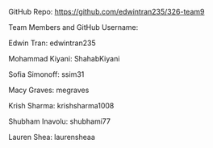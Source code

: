 GitHub Repo: https://github.com/edwintran235/326-team9


Team Members and GitHub Username:

Edwin Tran: edwintran235

Mohammad Kiyani: ShahabKiyani

Sofia Simonoff: ssim31

Macy Graves: megraves

Krish Sharma: krishsharma1008

Shubham Inavolu: shubhami77

Lauren Shea: laurensheaa
